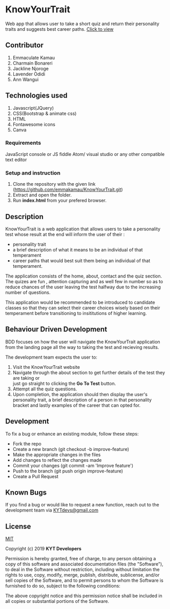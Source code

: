 # KnowYourTrait
Web app that allows user to take a short quiz and return their personality traits and suggests best career paths.
[Click to view](emmakamau.github.io/knowyourtrait/)

## Contributor
1. Emmaculate Kamau
2. Charmain Bonareri
3. Jackline Njoroge
4. Lavender Odidi
5. Ann Wangui

## Technologies used

1. Javascript(JQuery)
2. CSS(Bootstrap & animate css)
3. HTML
4. Fontawesome icons
5. Canva


### Requirements

JavaScript console or JS fiddle
Atom/ visual studio or any other compatible text editor

### Setup and instruction
1. Clone the repository with the given link (https://github.com/emmakamau/KnowYourTrait.git)
2. Extract and open the folder.
3. Run **index.html** from your prefered browser.

## Description

KnowYourTrait is a web application that allows users to take a personality test whose result at the end will inform the user of their :

- personality trait
- a brief description of what it means to be an individual of that temperament
- career paths that would best suit them being an individual of that temperament.

The application consists of the home, about, contact and the quiz section. The quizes are fun , attention capturing and as well few in number so as to reduce chances of the user leaving the test halfway due to the increasing number of questions.

This application would be recommended to be introduced to candidate classes so that they can select their career choices wisely based on their temperament before transitioning to insititutions of higher learning.


## Behaviour Driven Development


BDD focuses on how the user will navigate the KnowYourTrait application from the landing page all the way to taking the test and recieving results.

The development team expects the user to:

1. Visit the KnowYourTrait website
2. Navigate through the about section to get further details of the test they are taking or    
   just go straight to clicking the **Go To Test** button.
3. Attempt all the quiz questions.
4. Upon completion, the application should then display the user's personality trait, a brief 
   description of a person in that personality bracket and lastly examples of the career that can opted for.


## Development

To fix a bug or enhance an existing module, follow these steps:
- Fork the repo
- Create a new branch (git checkout -b improve-feature)
- Make the appropriate changes in the files
- Add changes to reflect the changes made
- Commit your changes (git commit -am 'Improve feature')
- Push to the branch (git push origin improve-feature)
- Create a Pull Request

## Known Bugs

If you find a bug or would like to request a new function, reach out to the development team via KYTdevs@gmail.com


## License

[MIT](https://choosealicense.com/licenses/mit/)

Copyright (c) 2019 **KYT Developers**

Permission is hereby granted, free of charge, to any person obtaining a copy of this software and associated documentation files (the "Software"), to deal in the Software without restriction, including without limitation the rights to use, copy, modify, merge, publish, distribute, sublicense, and/or sell copies of the Software, and to permit persons to whom the Software is furnished to do so, subject to the following conditions:

The above copyright notice and this permission notice shall be included in all copies or substantial portions of the Software.